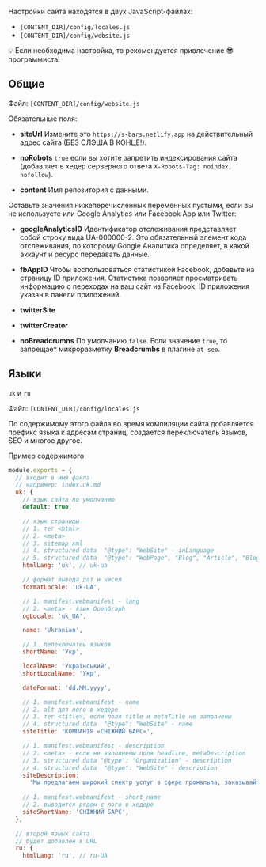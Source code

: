 Настройки сайта находятся в двух JavaScript-файлах:

- `[CONTENT_DIR]/config/locales.js`
- `[CONTENT_DIR]/config/website.js`

:bulb: Если необходима настройка, то рекомендуется привлечение :sunglasses: программиста!

## Общие

Файл: `[CONTENT_DIR]/config/website.js`

Обязательные поля:

- **siteUrl**
Измените это `https://s-bars.netlify.app` на действительный адрес сайта (БЕЗ СЛЭША В КОНЦЕ!).

- **noRobots**
`true` если вы хотите запретить индексирования сайта (добавляет в хедер серверного ответа `X-Robots-Tag: noindex, nofollow`).


- **content**
Имя репозитория с данными.


Оставьте значения нижеперечисленных переменных пустыми, если вы не используете или Google Analytics или Facebook App или Twitter:

- **googleAnalyticsID**
Идентификатор отслеживания представляет собой строку вида UA-000000-2. Это обязательный элемент кода отслеживания, по которому Google Аналитика определяет, в какой аккаунт и ресурс передавать данные.  


- **fbAppID**
Чтобы воспользоваться статистикой Facebook, добавьте на страницу ID приложения. Статистика позволяет просматривать информацию о переходах на ваш сайт из Facebook. ID приложения указан в панели приложений.  


- **twitterSite**
- **twitterCreator**

- **noBreadcrumns**
По умолчанию `false`. Если значение `true`, то запрещает микроразметку **Breadcrumbs** в плагине `at-seo`.

## Языки

`uk` и `ru`

Файл: `[CONTENT_DIR]/config/locales.js`

По содержимому этого файла во время компиляции сайта добавляется префикс языка к адресам страниц, создается переключатель языков, SEO и многое другое.

Пример содержимого

```js
module.exports = {
  // входит в имя файла
  // например: index.uk.md
  uk: {
    // язык сайта по умолчанию
    default: true,

    // язык страницы
    // 1. тег <html>
    // 2. <meta>
    // 3. sitemap.xml
    // 4. structured data  "@type": "WebSite" - inLanguage
    // 5. structured data  "@type": "WebPage", "Blog", "Article", "BlogPosting" - inLanguage
    htmlLang: 'uk', // uk-ua

    // формат вывода дат и чисел
    formatLocale: 'uk-UA',

    // 1. manifest.webmanifest - lang
    // 2. <meta> - язык OpenGraph
    ogLocale: 'uk_UA',

    name: 'Ukranian',

    // 1. пепеключатеь языков
    shortName: 'Укр',

    localName: 'Український',
    shortLocalName: 'Укр',

    dateFormat: 'dd.MM.yyyy',

    // 1. manifest.webmanifest - name
    // 2. alt для лого в хедере
    // 3. тег <title>, если поля title и metaTitle не заполнены
    // 4. structured data  "@type": "WebSite" - name
    siteTitle: 'КОМПАНІЯ «СНІЖНИЙ БАРС»',

    // 1. manifest.webmanifest - description
    // 2. <meta> - если не заполнены поля headline, metaDescription
    // 3. structured data "@type": "Organization" - description
    // 4. structured data  "@type": "WebSite" - description
    siteDescription:
      'Мы предлагаем широкий спектр услуг в сфере промальпа, заказывайте строительные работы на высоте от компании Снежный Барс.',
    
    // 1. manifest.webmanifest - short_name
    // 2. выводится рядом с лого в хедере
    siteShortName: 'СНІЖНИЙ БАРС',
  },

  // второй языык сайта
  // будет добавлен в URL
  ru: {
    htmlLang: 'ru', // ru-UA
```

